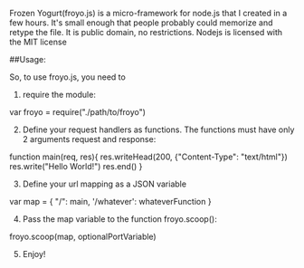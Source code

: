 Frozen Yogurt(froyo.js) is a micro-framework for node.js that I created in a few hours. It's small enough that people probably could memorize and retype the file. It is public domain, no restrictions. Nodejs is licensed with the MIT license

##Usage:

So, to use froyo.js, you need to

1. require the module: 

var froyo = require("./path/to/froyo")

2. Define your request handlers as functions. The functions must have only 2 arguments request and response:

function main(req, res){
res.writeHead(200, {"Content-Type": "text/html"})
res.write("Hello World!")
res.end()
}

3. Define your url mapping as a JSON variable

var map = {
"/": main,
'/whatever': whateverFunction
}

4. Pass the map variable to the function froyo.scoop():

froyo.scoop(map, optionalPortVariable)

5. Enjoy!
